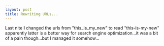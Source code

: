 ```yaml
---
layout: post
title: Rewriting URLs...
---
```


Last nite I changed the urls from "this\_is\_my\_new" to read "this-is-my-new" apparently latter is a better way for search engine optimization...it was a bit of a pain though...but I managed it somehow...